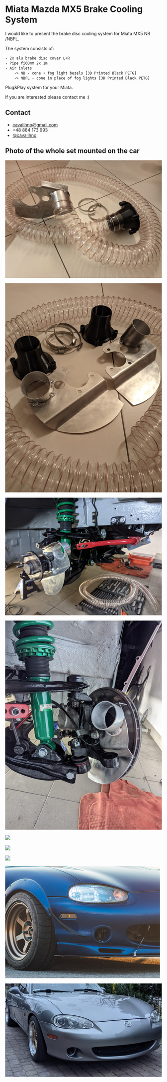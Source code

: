 
# Miata Mazda MX5 Brake Cooling System 

I would like to present the brake disc cooling system for Miata MX5 NB /NBFL.

The system consists of:
    
    - 2x alu brake disc cover L+R
    - Pipe fi60mm 2x 1m
    - Air inlets 
        -> NB - cone + fog light bezels [3D Printed Black PETG]
        -> NBFL - cone in place of fog lights [3D Printed Black PETG]

Plug&Play system for your Miata.

If you are interested please contact me :)




## Contact

- cavalihno@gmail.com
- +48 884 173 993
- [@cavalihno ](https://www.github.com/cavalihno)


## Photo of the whole set mounted on the car



<a href="images/bcs_set_1.jpg"><img src=images/bcs_set_1.jpg></a>

<a href="images/bcs_set_2.jpg"><img src=images/bcs_set_2.jpg></a>

<a href="images/bcs_set_3.jpg"><img src=images/bcs_set_3.jpg></a>

<a href="images/bcs_set_4.jpg"><img src=images/bcs_set_4.jpg></a>

<a href="images/bcs_set_5.jpg"><img src=images/bcs_set_5.jpg></a>

<a href="images/bcs_set_6.jpg"><img src=images/bcs_set_6.jpg></a>

<a href="images/bcs_set_7.jpg"><img src=images/bcs_set_7.jpg></a>

<a href="images/NB_intlet.png"><img src=images/NB_intlet.png></a>

<a href="images/NBFL_intlet.jpeg"><img src=images/NBFL_intlet.jpeg></a>
